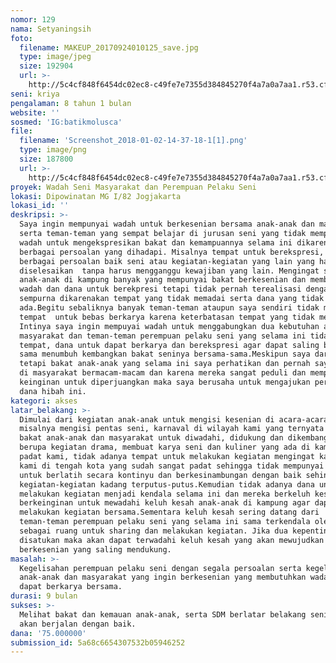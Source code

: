 ```yaml
---
nomor: 129
nama: Setyaningsih
foto:
  filename: MAKEUP_20170924010125_save.jpg
  type: image/jpeg
  size: 192904
  url: >-
    http://5c4cf848f6454dc02ec8-c49fe7e7355d384845270f4a7a0a7aa1.r53.cf2.rackcdn.com/f7dda1e2-70e9-4b33-aed7-e7b3fc64614e/MAKEUP_20170924010125_save.jpg
seni: kriya
pengalaman: 8 tahun 1 bulan
website: ''
sosmed: 'IG:batikmolusca'
file:
  filename: 'Screenshot_2018-01-02-14-37-18-1[1].png'
  type: image/png
  size: 187800
  url: >-
    http://5c4cf848f6454dc02ec8-c49fe7e7355d384845270f4a7a0a7aa1.r53.cf2.rackcdn.com/e0e61ba6-f74e-4054-93bd-8162af55ebad/Screenshot_2018-01-02-14-37-18-1[1].png
proyek: Wadah Seni Masyarakat dan Perempuan Pelaku Seni
lokasi: Dipowinatan MG I/82 Jogjakarta
lokasi_id: ''
deskripsi: >-
  Saya ingin mempunyai wadah untuk berkesenian bersama anak-anak dan masyarakat
  serta teman-teman yang sempat belajar di jurusan seni yang tidak mempunyai
  wadah untuk mengekspresikan bakat dan kemampuannya selama ini dikarenakan
  berbagai persoalan yang dihadapi. Misalnya tempat untuk berekspresi, sharing
  berbagai persoalan baik seni atau kegiatan-kegiatan yang lain yang harus
  diselesaikan  tanpa harus mengganggu kewajiban yang lain. Mengingat selama ini
  anak-anak di kampung banyak yang mempunyai bakat berkesenian dan membutuhkan
  wadah dan dana untuk berekpresi tetapi tidak pernah terealisasi dengan
  sempurna dikarenakan tempat yang tidak memadai serta dana yang tidak
  ada.Begitu sebaliknya banyak teman-teman ataupun saya sendiri tidak mempunyai
  tempat  untuk bebas berkarya karena keterbatasan tempat yang tidak memadai.
  Intinya saya ingin mempuyai wadah untuk menggabungkan dua kebutuhan antara
  masyarakat dan teman-teman perempuan pelaku seni yang selama ini tidak ada
  tempat, dana untuk dapat berkarya dan berekspresi agar dapat saling bekerja
  sama menumbuh kembangkan bakat seninya bersama-sama.Meskipun saya dari Kriya
  tetapi bakat anak-anak yang selama ini saya perhatikan dan pernah saya lakukan
  di masyarakat bermacam-macam dan karena mereka sangat peduli dan mempunyai
  keinginan untuk diperjuangkan maka saya berusaha untuk mengajukan permohonan
  dana hibah ini.       
kategori: akses
latar_belakang: >-
  Dimulai dari kegiatan anak-anak untuk mengisi kesenian di acara-acara seperti
  misalnya mengisi pentas seni, karnaval di wilayah kami yang ternyata banyak
  bakat anak-anak dan masyarakat untuk diwadahi, didukung dan dikembangkan baik
  berupa kegiatan drama, membuat karya seni dan kuliner yang ada di kampung
  padat kami, tidak adanya tempat untuk melakukan kegiatan mengingat kampung
  kami di tengah kota yang sudah sangat padat sehingga tidak mempunyai akses
  untuk berlatih secara kontinyu dan berkesinambungan dengan baik sehingga
  kegiatan-kegiatan kadang terputus-putus.Kemudian tidak adanya dana untuk
  melakukan kegiatan menjadi kendala selama ini dan mereka berkeluh kesah. Saya
  berkeinginan untuk mewadahi keluh kesah anak-anak di kampung agar dapat
  melakukan kegiatan bersama.Sementara keluh kesah sering datang dari
  teman-teman perempuan pelaku seni yang selama ini sama terkendala oleh tempat
  sebagai ruang untuk sharing dan melakukan kegiatan. Jika dua kepentingan ini
  disatukan maka akan dapat terwadahi keluh kesah yang akan mewujudkan kegiatan
  berkesenian yang saling mendukung. 
masalah: >-
  Kegelisahan perempuan pelaku seni dengan segala persoalan serta kegelisahan
  anak-anak dan masyarakat yang ingin berkesenian yang membutuhkan wadah untuk
  dapat berkarya bersama.  
durasi: 9 bulan
sukses: >-
  Melihat bakat dan kemauan anak-anak, serta SDM berlatar belakang seni kegiatan
  akan berjalan dengan baik.
dana: '75.000000'
submission_id: 5a68c6654307532b05946252
---
```

